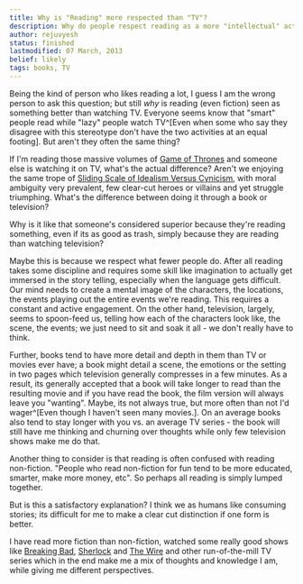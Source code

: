 ```yaml
---
title: Why is "Reading" more respected than "TV"?
description: Why do people respect reading as a more "intellectual" activity than watching television?
author: rejuvyesh
status: finished
lastmodified: 07 March, 2013
belief: likely
tags: books, TV
---
```


Being the kind of person who likes reading a lot, I guess I am the wrong person to ask this question; but still _why_ is reading (even fiction) seen as something better than watching TV. Everyone seems know that "smart" people read while "lazy" people watch TV^[Even when some who say they disagree with this stereotype don't have the two activities at an equal footing]. But aren't they often the same thing?

If I'm reading those massive volumes of [Game of Thrones](http://en.wikipedia.org/wiki/A_Game_of_Thrones) and someone else is watching it on TV, what's the actual difference? Aren't we enjoying the same trope of  [Sliding Scale of Idealism Versus Cynicism](http://tvtropes.org/pmwiki/pmwiki.php/Main/SlidingScaleOfIdealismVersusCynicism), with moral ambiguity very prevalent, few clear-cut heroes or villains and yet struggle triumphing. What's the difference between doing it through a book or television?

Why is it like that someone's considered superior because they're reading something, even if its as good as trash, simply because they are reading than watching television?

Maybe this is because we respect what fewer people do. After all reading takes some discipline and requires some skill like imagination to actually get immersed in the story telling, especially when the language gets difficult. Our mind needs to create a mental image of the characters, the locations, the events playing out the entire events we're reading. This requires a constant and active engagement. On the other hand, television, largely, seems to spoon-feed us, telling how each of the characters look like, the scene, the events; we just need to sit and soak it all - we don't really have to think.

Further, books tend to have more detail and depth in them than TV or movies ever have; a book might detail a scene, the emotions or the setting in two pages which television generally compresses in a few minutes. As a result, its generally accepted that a book will take longer to read than the resulting movie and if you have read the book, the film version will always leave you "wanting". Maybe, its not always true, but more often than not I'd wager^[Even though I haven't seen many movies.]. On an average books also tend to stay longer with you vs. an average TV series - the book will still have me thinking and churning over thoughts while only few television shows make me do that.

Another thing to consider is that reading is often confused with reading non-fiction. "People who read non-fiction for fun tend to be more educated, smarter, make more money, etc". So perhaps all reading is simply lumped together.

But is this a satisfactory explanation? I think we as humans like consuming stories; its difficult for me to make a clear cut distinction if one form is better.

I have read more fiction than non-fiction, watched some really good shows like [Breaking Bad](http://en.wikipedia.org/wiki/Breaking_Bad), [Sherlock](http://en.wikipedia.org/wiki/Sherlock_(TV_series)) and [The Wire](http://en.wikipedia.org/wiki/The_wire) and other run-of-the-mill TV series which in the end make me a mix of thoughts and knowledge I am, while giving me different perspectives.

